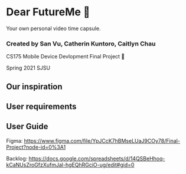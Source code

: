 # Dear FutureMe 🎦 
Your own personal video time capsule.

### Created by San Vu, Catherin Kuntoro, Caitlyn Chau

CS175 Mobile Device Devlopment Final Project 📱

Spring 2021 SJSU

## Our inspiration 

## User requirements 

## User Guide


Figma: https://www.figma.com/file/YpJCcK7hBMseLUaJ9COy78/Final-Project?node-id=0%3A1

Backlog: https://docs.google.com/spreadsheets/d/14QSBeHhoq-kCaNUsZroGfzXufmJal-hgEQhRGciO-ug/edit#gid=0
